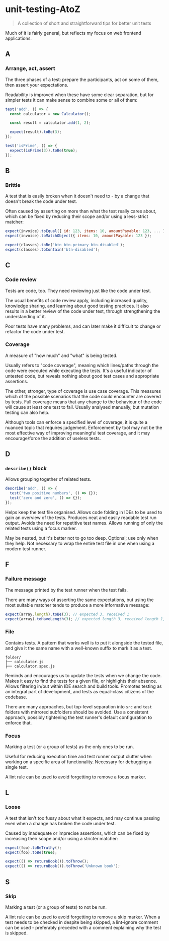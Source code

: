# unit-testing-AtoZ

> A collection of short and straightforward tips for better unit tests

Much of it is fairly general, but reflects my focus on web frontend applications.

## A

### Arrange, act, assert

The three phases of a test: prepare the participants, act on some of them, then assert your expectations.

Readability is improved when these have some clear separation, but for simpler tests it can make sense to combine some or all of them:

```javascript
test('add', () => {
  const calculator = new Calculator();

  const result = calculator.add(1, 2);

  expect(result).toBe(3);
});

test('isPrime', () => {
  expect(isPrime(3)).toBe(true);
});
```

## B

### Brittle

A test that is easily broken when it doesn't need to - by a change that doesn't break the code under test.

Often caused by asserting on more than what the test really cares about, which can be fixed by reducing their scope and/or using a less-strict matcher:

```javascript
expect(invoice).toEqual({ id: 123, items: 10, amountPayable: 123, ... });
expect(invoice).toMatchObject({ items: 10, amountPayable: 123 });

expect(classes).toBe('btn btn-primary btn-disabled');
expect(classes).toContain('btn-disabled');
```

## C

### Code review

Tests are code, too. They need reviewing just like the code under test.

The usual benefits of code review apply, including increased quality, knowledge sharing, and learning about good testing practices. It also results in a better review of the code under test, through strengthening the understanding of it.

Poor tests have many problems, and can later make it difficult to change or refactor the code under test.

### Coverage

A measure of "how much" and "what" is being tested.

Usually refers to "code coverage", meaning which lines/paths through the code were executed while executing the tests. It's a useful indicator of untested code, but reveals nothing about good test cases and appropriate assertions.

The other, stronger, type of coverage is use case coverage. This measures which of the possible scenarios that the code could encounter are covered by tests. Full coverage means that any change to the behaviour of the code will cause at least one test to fail. Usually analysed manually, but mutation testing can also help.

Although tools can enforce a specified level of coverage, it is quite a nuanced topic that requires judgement. Enforcement by tool may not be the most effective way of improving meaningful test coverage, and it may encourage/force the addition of useless tests.

## D

### `describe()` block

Allows grouping together of related tests.

```javascript
describe('add', () => {
  test('two positive numbers', () => {});
  test('zero and zero', () => {});
});
```

Helps keep the test file organised. Allows code folding in IDEs to be used to gain an overview of the tests. Produces neat and easily readable test run output. Avoids the need for repetitive test names. Allows running of only the related tests using a focus marker.

May be nested, but it's better not to go too deep. Optional; use only when they help. Not necessary to wrap the entire test file in one when using a modern test runner.

## F

### Failure message

The message printed by the test runner when the test fails.

There are many ways of asserting the same expectations, but using the most suitable matcher tends to produce a more informative message:

```javascript
expect(array.length).toBe(3); // expected 3, received 1
expect(array).toHaveLength(3); // expected length 3, received length 1, array: ['apple']
```

### File

Contains tests. A pattern that works well is to put it alongside the tested file, and give it the same name with a well-known suffix to mark it as a test.

```
folder/
├── calculator.js
├── calculator.spec.js
```

Reminds and encourages us to update the tests when we change the code. Makes it easy to find the tests for a given file, or highlights their absence. Allows filtering in/out within IDE search and build tools. Promotes testing as an integral part of development, and tests as equal-class citizens of the codebase.

There are many approaches, but top-level separation into `src` and `test` folders with mirrored subfolders should be avoided. Use a consistent approach, possibly tightening the test runner's default configuration to enforce that.

### Focus

Marking a test (or a group of tests) as the only ones to be run.

Useful for reducing execution time and test runner output clutter when working on a specific area of functionality. Necessary for debugging a single test.

A lint rule can be used to avoid forgetting to remove a focus marker.

## L

### Loose

A test that isn't too fussy about what it expects, and may continue passing even when a change has broken the code under test.

Caused by inadequate or imprecise assertions, which can be fixed by increasing their scope and/or using a stricter matcher:

```javascript
expect(foo).toBeTruthy();
expect(foo).toBe(true);

expect(() => returnBook()).toThrow();
expect(() => returnBook()).toThrow('Unknown book');
```

## S

### Skip

Marking a test (or a group of tests) to not be run.

A lint rule can be used to avoid forgetting to remove a skip marker. When a test needs to be checked in despite being skipped, a lint-ignore comment can be used - preferably preceded with a comment explaining why the test is skipped.
